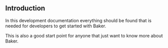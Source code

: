 ## Introduction

In this development documentation everything should be found that is needed for developers to get started with Baker.

This is also a good start point for anyone that just want to know more about Baker.
